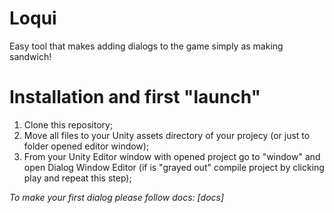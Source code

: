 # Loqui
Easy tool that makes adding dialogs to the game simply as making sandwich!


# Installation and first "launch"
1. Clone this repository;
2. Move all files to your Unity assets directory of your projecy (or just to folder opened editor window);
3. From your Unity Editor window with opened project go to "window" and open Dialog Window Editor (if is "grayed out" compile project by clicking play and repeat this step);

*To make your first dialog please follow docs: [docs]* 
